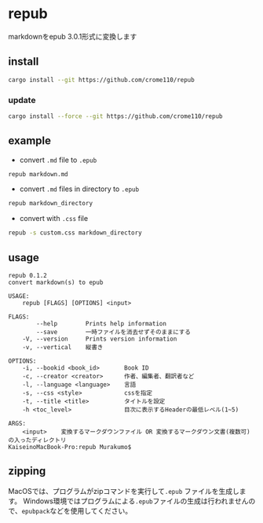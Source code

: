 # repub
markdownをepub 3.0.1形式に変換します

## install
```bash
cargo install --git https://github.com/crome110/repub
```

### update
```bash
cargo install --force --git https://github.com/crome110/repub
```

## example
- convert `.md` file to `.epub`
```bash
repub markdown.md
```

- convert `.md` files in directory to `.epub`
```bash
repub markdown_directory
```

- convert with `.css` file
```bash
repub -s custom.css markdown_directory
```

## usage
```
repub 0.1.2
convert markdown(s) to epub

USAGE:
    repub [FLAGS] [OPTIONS] <input>

FLAGS:
        --help        Prints help information
        --save        一時ファイルを消去せずそのままにする
    -V, --version     Prints version information
    -v, --vertical    縦書き

OPTIONS:
    -i, --bookid <book_id>       Book ID
    -c, --creator <creator>      作者、編集者、翻訳者など
    -l, --language <language>    言語
    -s, --css <style>            cssを指定
    -t, --title <title>          タイトルを設定
    -h <toc_level>               目次に表示するHeaderの最低レベル(1~5)

ARGS:
    <input>    変換するマークダウンファイル OR 変換するマークダウン文書(複数可)の入ったディレクトリ
KaiseinoMacBook-Pro:repub Murakumo$ 

```

## zipping
MacOSでは、プログラムがzipコマンドを実行して`.epub` ファイルを生成します。
Windows環境ではプログラムによる`.epub`ファイルの生成は行われませんので、`epubpack`などを使用してください。
